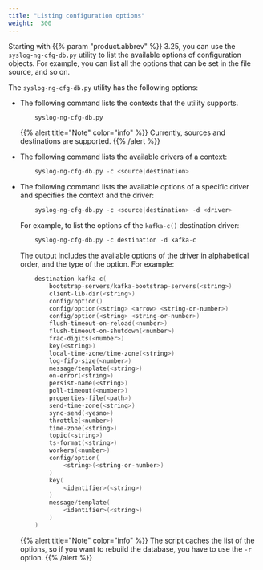 ```yaml
---
title: "Listing configuration options"
weight:  300
---
```

<!-- DISCLAIMER: This file is based on the syslog-ng Open Source Edition documentation https://github.com/balabit/syslog-ng-ose-guides/commit/2f4a52ee61d1ea9ad27cb4f3168b95408fddfdf2 and is used under the terms of The syslog-ng Open Source Edition Documentation License. The file has been modified by Axoflow. -->

Starting with {{% param "product.abbrev" %}} 3.25, you can use the `syslog-ng-cfg-db.py` utility to list the available options of configuration objects. For example, you can list all the options that can be set in the file source, and so on.

The `syslog-ng-cfg-db.py` utility has the following options:

- The following command lists the contexts that the utility supports.
    
    ```c
        syslog-ng-cfg-db.py
    ```
    
    {{% alert title="Note" color="info" %}}
Currently, sources and destinations are supported.
    {{% /alert %}}

- The following command lists the available drivers of a context:
    
    ```c
        syslog-ng-cfg-db.py -c <source|destination>
    ```

- The following command lists the available options of a specific driver and specifies the context and the driver:
    
    ```c
        syslog-ng-cfg-db.py -c <source|destination> -d <driver>
    ```
    
    For example, to list the options of the `kafka-c()` destination driver:
    
    ```c
        syslog-ng-cfg-db.py -c destination -d kafka-c
    ```
    
    The output includes the available options of the driver in alphabetical order, and the type of the option. For example:
    
    ```c
        destination kafka-c(
            bootstrap-servers/kafka-bootstrap-servers(<string>)
            client-lib-dir(<string>)
            config/option()
            config/option(<string> <arrow> <string-or-number>)
            config/option(<string> <string-or-number>)
            flush-timeout-on-reload(<number>)
            flush-timeout-on-shutdown(<number>)
            frac-digits(<number>)
            key(<string>)
            local-time-zone/time-zone(<string>)
            log-fifo-size(<number>)
            message/template(<string>)
            on-error(<string>)
            persist-name(<string>)
            poll-timeout(<number>)
            properties-file(<path>)
            send-time-zone(<string>)
            sync-send(<yesno>)
            throttle(<number>)
            time-zone(<string>)
            topic(<string>)
            ts-format(<string>)
            workers(<number>)
            config/option(
                <string>(<string-or-number>)
            )
            key(
                <identifier>(<string>)
            )
            message/template(
                <identifier>(<string>)
            )
        )
    ```
    
    {{% alert title="Note" color="info" %}}
The script caches the list of the options, so if you want to rebuild the database, you have to use the `-r` option.
    {{% /alert %}}
